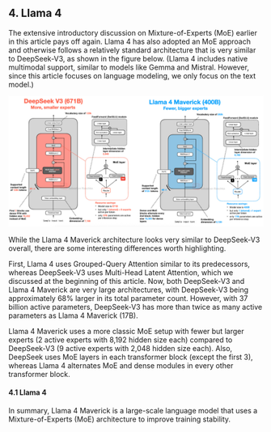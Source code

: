 ## 4. Llama 4

The extensive introductory discussion on Mixture-of-Experts (MoE) earlier in this article pays off again. Llama 4 has also adopted an MoE approach and otherwise follows a relatively standard architecture that is very similar to DeepSeek-V3, as shown in the figure below. (Llama 4 includes native multimodal support, similar to models like Gemma and Mistral. However, since this article focuses on language modeling, we only focus on the text model.)

![](./images/4-Llama-4.png)

While the Llama 4 Maverick architecture looks very similar to DeepSeek-V3 overall, there are some interesting differences worth highlighting.

First, Llama 4 uses Grouped-Query Attention similar to its predecessors, whereas DeepSeek-V3 uses Multi-Head Latent Attention, which we discussed at the beginning of this article. Now, both DeepSeek-V3 and Llama 4 Maverick are very large architectures, with DeepSeek-V3 being approximately 68% larger in its total parameter count. However, with 37 billion active parameters, DeepSeek-V3 has more than twice as many active parameters as Llama 4 Maverick (17B).

Llama 4 Maverick uses a more classic MoE setup with fewer but larger experts (2 active experts with 8,192 hidden size each) compared to DeepSeek-V3 (9 active experts with 2,048 hidden size each). Also, DeepSeek uses MoE layers in each transformer block (except the first 3), whereas Llama 4 alternates MoE and dense modules in every other transformer block.

#### 4.1 Llama 4
In summary, Llama 4 Maverick is a large-scale language model that uses a Mixture-of-Experts (MoE) architecture to improve training stability.



